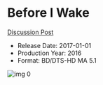 # Before I Wake

[Discussion Post](https://www.avsforum.com/threads/bass-eq-for-filtered-movies.2995212/post-56893474)

* Release Date: 2017-01-01
* Production Year: 2016
* Format: BD/DTS-HD MA 5.1

![img 0](https://i.imgur.com/ihnfQMQ.jpg)


